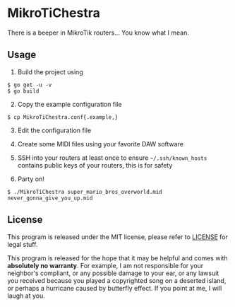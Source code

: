 # MikroTiChestra
There is a beeper in MikroTik routers… You know what I mean.

## Usage

1. Build the project using
```
$ go get -u -v
$ go build
```

2. Copy the example configuration file
```
$ cp MikroTiChestra.conf{.example,}
```

3. Edit the configuration file

4. Create some MIDI files using your favorite DAW software

5. SSH into your routers at least once to ensure `~/.ssh/known_hosts` contains public keys of your routers, this is for safety

6. Party on!
```
$ ./MikroTiChestra super_mario_bros_overworld.mid never_gonna_give_you_up.mid
```

## License

This program is released under the MIT license, please refer to [LICENSE](LICENSE) for legal stuff.

This program is released for the hope that it may be helpful and comes with **absolutely no warranty**. For example, I am not responsible for your neighbor's compliant, or any possible damage to your ear, or any lawsuit you received because you played a copyrighted song on a deserted island, or perhaps a hurricane caused by butterfly effect. If you point at me, I will laugh at you.
